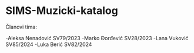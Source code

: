 # SIMS-Muzicki-katalog

Članovi tima:

-Aleksa Nenadović SV79/2023
-Marko Đorđević SV28/2023
-Lana Vuković SV85/2024
-Luka Berić SV82/2024
